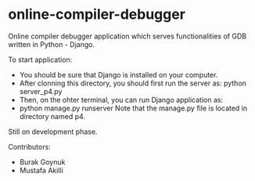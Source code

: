 # online-compiler-debugger
Online compiler debugger application which serves functionalities of GDB written in Python - Django. 

To start application:
  - You should be sure that Django is installed on your computer.
  - After clonning this directory, you should first run the server as:
      python server_p4.py
  - Then, on the ohter terminal, you can run Django application as:
  -   python manage.py runserver
  Note that the manage.py file is located in directory named p4.

Still on development phase.

Contributors: 
- Burak Goynuk
- Mustafa Akilli
